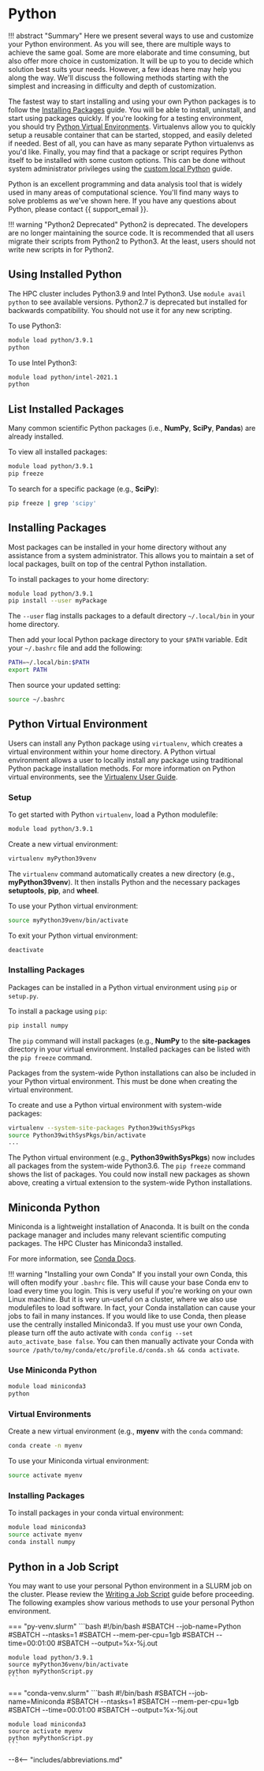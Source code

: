 # Python

!!! abstract "Summary"
    Here we present several ways to use and customize your Python environment. As you will see, there are multiple ways to achieve the same goal. Some are more elaborate and time consuming, but also offer more choice in customization. It will be up to you to decide which solution best suits your needs. However, a few ideas here may help you along the way. We'll discuss the following methods starting with the simplest and increasing in difficulty and depth of customization.

The fastest way to start installing and using your own Python packages is to follow the [Installing Packages](#installing-packages) guide. You will be able to install, uninstall, and start using packages quickly. If you're looking for a testing environment, you should try [Python Virtual Environments](#python-virtual-environment). Virtualenvs allow you to quickly setup a reusable container that can be started, stopped, and easily deleted if needed. Best of all, you can have as many separate Python virtualenvs as you'd like. Finally, you may find that a package or script requires Python itself to be installed with some custom options. This can be done without system administrator privileges using the [custom local Python](#custom-local-python) guide.

Python is an excellent programming and data analysis tool that is widely used in many areas of computational science. You'll find many ways to solve problems as we've shown here. If you have any questions about Python, please contact {{ support_email }}.

!!! warning "Python2 Deprecated"
    Python2 is deprecated. The developers are no longer maintaining the source code. It is recommended that all users migrate their scripts from Python2 to Python3. At the least, users should not write new scripts in for Python2.

## Using Installed Python

The HPC cluster includes Python3.9 and Intel Python3. Use `module avail python` to see available versions. Python2.7 is deprecated but installed for backwards compatibility. You should not use it for any new scripting.

To use Python3:

```bash
module load python/3.9.1 
python
```

To use Intel Python3:

```bash
module load python/intel-2021.1
python
```

## List Installed Packages

Many common scientific Python packages (i.e., **NumPy**, **SciPy**, **Pandas**) are already installed.

To view all installed packages:

```bash
module load python/3.9.1
pip freeze
```

To search for a specific package (e.g., **SciPy**):

```bash
pip freeze | grep 'scipy'
```

## Installing Packages

Most packages can be installed in your home directory without any assistance from a system administrator. This allows you to maintain a set of local packages, built on top of the central Python installation.

To install packages to your home directory:

```bash
module load python/3.9.1 
pip install --user myPackage 
```

The `--user` flag installs packages to a default directory `~/.local/bin` in your home directory.

Then add your local Python package directory to your `$PATH` variable. Edit your `~/.bashrc` file and add the following:

```bash
PATH=~/.local/bin:$PATH
export PATH
```

Then source your updated setting:

```bash
source ~/.bashrc
```

## Python Virtual Environment

Users can install any Python package using `virtualenv`, which creates a virtual environment within your home directory. A Python virtual environment allows a user to locally install any package using traditional Python package installation methods. For more information on Python virtual environments, see the [Virtualenv User Guide](https://virtualenv.pypa.io/en/stable/userguide/).

### Setup

To get started with Python `virtualenv`, load a Python modulefile:

```bash
module load python/3.9.1 
```

Create a new virtual environment:

```bash
virtualenv myPython39venv
```

The `virtualenv` command automatically creates a new directory (e.g., **myPython39venv**). It then installs Python and the necessary packages **setuptools**, **pip**, and **wheel**.

To use your Python virtual environment:

```bash
source myPython39venv/bin/activate
```

To exit your Python virtual environment:

```bash
deactivate 
```

### Installing Packages

Packages can be installed in a Python virtual environment using `pip` or `setup.py`.

To install a package using `pip`:

```bash
pip install numpy
```

The `pip` command will install packages (e.g., **NumPy** to the **site-packages** directory in your virtual environment. Installed packages can be listed with the `pip freeze` command.

Packages from the system-wide Python installations can also be included in your Python virtual environment. This must be done when creating the virtual environment.

To create and use a Python virtual environment with system-wide packages:

```bash
virtualenv --system-site-packages Python39withSysPkgs
source Python39withSysPkgs/bin/activate
...
```

The Python virtual environment (e.g., **Python39withSysPkgs**) now includes all packages from the system-wide Python3.6. The `pip freeze` command shows the list of packages. You could now install new packages as shown above, creating a virtual extension to the system-wide Python installations.

## Miniconda Python

Miniconda is a lightweight installation of Anaconda. It is built on the conda package manager and includes many relevant scientific computing packages. The HPC Cluster has Miniconda3 installed.

For more information, see [Conda Docs](https://conda.io/docs/index.html).

!!! warning "Installing your own Conda"
    If you install your own Conda, this will often modify your `.bashrc` file. This will cause your base Conda env to load every time you login. This is very useful if you're working on your own Linux machine. But it is very un-useful on a cluster, where we also use modulefiles to load software. In fact, your Conda installation can cause your jobs to fail in many instances. If you would like to use Conda, then please use the centrally installed Miniconda3. If you must use your own Conda, please turn off the auto activate with `conda config --set auto_activate_base false`. You can then manually activate your Conda with `source /path/to/my/conda/etc/profile.d/conda.sh && conda activate`.

### Use Miniconda Python

```bash
module load miniconda3
python
```

### Virtual Environments

Create a new virtual environment (e.g., **myenv** with the `conda` command:

```bash
conda create -n myenv
```

To use your Miniconda virtual environment:

```bash
source activate myenv
```

### Installing Packages

To install packages in your conda virtual environment:

```bash
module load miniconda3
source activate myenv
conda install numpy
```

## Python in a Job Script

You may want to use your personal Python environment in a SLURM job on the cluster. Please review the [Writing a Job Script](../user-guide/jobs/running-jobs.md#writing-a-job-script) guide before proceeding. The following examples show various methods to use your personal Python environment.

=== "py-venv.slurm"
    ```bash
    #!/bin/bash
    #SBATCH --job-name=Python
    #SBATCH --ntasks=1
    #SBATCH --mem-per-cpu=1gb
    #SBATCH --time=00:01:00
    #SBATCH --output=%x-%j.out

    module load python/3.9.1
    source myPython36venv/bin/activate
    python myPythonScript.py
    ```

=== "conda-venv.slurm"
    ```bash
    #!/bin/bash
    #SBATCH --job-name=Miniconda
    #SBATCH --ntasks=1
    #SBATCH --mem-per-cpu=1gb
    #SBATCH --time=00:01:00
    #SBATCH --output=%x-%j.out

    module load miniconda3
    source activate myenv
    python myPythonScript.py
    ```

--8<-- "includes/abbreviations.md"
